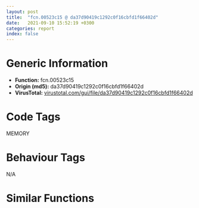 ```yaml
---
layout: post
title:  "fcn.00523c15 @ da37d90419c1292c0f16cbfd1f66402d"
date:   2021-09-10 15:52:19 +0300
categories: report
index: false
---
```


# Generic Information
- **Function:** fcn.00523c15
- **Origin (md5):** da37d90419c1292c0f16cbfd1f66402d
- **VirusTotal:** [virustotal.com/gui/file/da37d90419c1292c0f16cbfd1f66402d][virustotal_ref]

# Code Tags
<span class="tag" id="MEMORY">MEMORY</span>


# Behaviour Tags
<span class="bhv-tag" id="na">N/A</span>

# Similar Functions
<script type="text/javascript" src="https://www.gstatic.com/charts/loader.js"></script>
<script type="text/javascript">

    google.charts.load('current', {'packages':['corechart']});
    google.charts.setOnLoadCallback(drawChart);

    function drawChart() {
    var data = new google.visualization.DataTable();
        data.addColumn('number', 'X');
        data.addColumn('number', 'Y');
        data.addColumn({type: 'string', role: 'tooltip', 'p': {'html': true}});
        data.addColumn({'type': 'string', 'role': 'style'});
        
        data.addRows([
    [180.60797119140625, -190.99937438964844, '<b><a href="/report/fcn.00523c15@da37d90419c1292c0f16cbfd1f66402d">fcn.00523c15</a><br>@da37d90419c1292c0f16cbfd1f66402d</b><br>', 'point { fill-color: #e0440e; }'],
[-385.9331359863281, -113.12944030761719, '<b><a href="/report/fcn.004023aa@90aa43862e75a7f78f2655241632f0e5">fcn.004023aa</a><br>@90aa43862e75a7f78f2655241632f0e5</b><br>', 'null'],
[-71.81746673583984, -138.42910766601562, '<b><a href="/report/fcn.00407b2b@7dd153bad1771b9e8d5266a341ebf949">fcn.00407b2b</a><br>@7dd153bad1771b9e8d5266a341ebf949</b><br>', 'null'],
[14.577061653137207, 136.73397827148438, '<b><a href="/report/fcn.004013c0@562bf33eb57e8c08a86e538e69918c30">fcn.004013c0</a><br>@562bf33eb57e8c08a86e538e69918c30</b><br>', 'null'],
[47.030941009521484, -78.02655792236328, '<b><a href="/report/fcn.00405da2@ea9c1e2eeb951a8e6185c6674c228f98">fcn.00405da2</a><br>@ea9c1e2eeb951a8e6185c6674c228f98</b><br>', 'null'],
[-158.24996948242188, 103.71443939208984, '<b><a href="/report/fcn.00401def@dd7278b699f8b751b4e28f3abe51fa08">fcn.00401def</a><br>@dd7278b699f8b751b4e28f3abe51fa08</b><br>', 'null'],
[214.2266082763672, -14.477547645568848, '<b><a href="/report/fcn.0054ec2d@9a2108de6665bf53e42d7cbbbe5a0866">fcn.0054ec2d</a><br>@9a2108de6665bf53e42d7cbbbe5a0866</b><br>', 'null'],
[155.69305419921875, 158.81329345703125, '<b><a href="/report/fcn.00405d1e@1c48774da6a3dd4bf3ea41716a332c61">fcn.00405d1e</a><br>@1c48774da6a3dd4bf3ea41716a332c61</b><br>', 'null'],
[-295.96533203125, -214.46424865722656, '<b><a href="/report/fcn.006db003@4b0f64217d092c5f535224282602e937">fcn.006db003</a><br>@4b0f64217d092c5f535224282602e937</b><br>', 'null'],
[-42.32639694213867, 287.46142578125, '<b><a href="/report/fcn.00402162@db863ed6a700d7bfd018a178d481bd23">fcn.00402162</a><br>@db863ed6a700d7bfd018a178d481bd23</b><br>', 'null'],
[-183.5111083984375, 246.11622619628906, '<b><a href="/report/fcn.004014ba@c765b75e3a5692b4355688c214629643">fcn.004014ba</a><br>@c765b75e3a5692b4355688c214629643</b><br>', 'null'],

        ]);

    var options = {
        title: 'Similarity Plot',
        legend: 'none',
        colors: ['#dedbd9', '#e6693e', '#ec8f6e', '#f3b49f', '#f6c7b6'],
        tooltip: {isHtml: true, trigger: 'both'},
        explorer: {
        actions: ["dragToZoom", "rightClickToReset"],
        },
        chartArea: {
        width: '80%',
        height: '80%'
        },
        width: '100%',
        height: '100%'
    };

    var chart = new google.visualization.ScatterChart(document.getElementById('chart_div'));

    chart.draw(data, options);
    }
    
</script>


<div id="chart_div" style="width: 100%px; height: 100%;"></div>

# Disassembled Code
{% highlight nasm %}

push ebp
mov ebp, esp
sub esp, 0xa4
mov eax, dword[ebp-0x30]
add eax, dword[ebp-0x34]
mov dword[ebp-0x58], eax
mov eax, dword[ebp-0x14]
add eax, dword[ebp-0x68]
add eax, dword[ebp-0x60]
mov dword[ebp-0x64], eax
mov eax, dword[ebp-0xc]
add eax, dword[ebp-0x18]
mov dword[ebp-0x30], eax
mov eax, dword[ebp-0x38]
cmp eax, dword[ebp-0x28]
je 0x523c4c
mov eax, dword[ebp-0x28]
cmp eax, dword[ebp-0x38]
jne 0x523c54
mov eax, dword[ebp-0x48]
cmp eax, dword[ebp-0x18]
jb 0x523c62
mov eax, dword[ebp-0x50]
add eax, dword[ebp-4]
add eax, dword[ebp-0x10]
mov dword[ebp-0x54], eax
jmp 0x523c6e
mov eax, dword[ebp-0xc]
add eax, dword[ebp-0x10]
add eax, dword[ebp-0x20]
mov dword[ebp-0x3c], eax
mov eax, dword[ebp-0x64]
add eax, dword[ebp-0x10]
add eax, dword[ebp-0xc]
mov dword[ebp-8], eax
mov eax, dword[ebp-0x3c]
add eax, dword[ebp-0x58]
mov dword[ebp-0x1c], eax
mov eax, dword[ebp-0x18]
add eax, dword[ebp-0x78]
add eax, dword[ebp-0x30]
mov dword[ebp-0x40], eax
mov eax, dword[ebp-0x18]
add eax, dword[ebp-0x58]
add eax, dword[ebp-0xc]
mov dword[ebp-0x14], eax
mov eax, dword[ebp-0x54]
add eax, dword[ebp-0x48]
add eax, dword[ebp-0x14]
mov dword[ebp-0x7c], eax
mov eax, dword[ebp-0xc]
add eax, dword[ebp-0x50]
mov dword[ebp-0x28], eax
mov eax, dword[ebp-4]
add eax, dword[ebp-0x58]
add eax, dword[ebp-0x18]
mov dword[ebp-0x4c], eax
mov eax, dword[ebp-0x2c]
add eax, dword[ebp-8]
add eax, dword[ebp-0x2c]
mov dword[ebp-0x3c], eax
mov eax, dword[ebp-0x30]
add eax, dword[ebp-0xc]
mov dword[ebp-0x4c], eax
mov eax, dword[ebp-0x40]
add eax, dword[ebp-8]
mov dword[ebp-0x60], eax
and dword[ebp-0x18], 0
jmp 0x523ce7
mov eax, dword[ebp-0x18]
inc eax
mov dword[ebp-0x18], eax
cmp dword[ebp-0x18], 2
jae 0x523cfb
mov eax, dword[ebp-0x24]
add eax, dword[ebp-0x48]
add eax, dword[ebp-0x1c]
mov dword[ebp-0x5c], eax
jmp 0x523ce0
mov eax, dword[ebp-4]
add eax, dword[ebp-0x24]
mov dword[ebp-8], eax
mov eax, dword[ebp-0x18]
cmp eax, dword[ebp-0x24]
jne 0x523d15
cmp dword[ebp-0x84], 0
jb 0x523d21
mov eax, dword[ebp-0x28]
add eax, dword[ebp-0x10]
add eax, dword[ebp-0x3c]
mov dword[ebp-0x2c], eax
push 0x40
push 0x3000
push 0xd9103
push 0
call dword[sym.imp.KERNEL32.dll_VirtualAlloc]
mov dword[ebp-0x88], eax
mov eax, dword[ebp-8]
add eax, dword[ebp-4]
add eax, dword[ebp-0x4c]
mov dword[ebp-0x40], eax
mov eax, dword[ebp-8]
add eax, dword[ebp-0xc]
mov dword[ebp-0x48], eax
mov eax, dword[ebp-0x68]
add eax, dword[ebp-0x68]
add eax, dword[ebp-0x40]
mov dword[ebp-0x10], eax
mov eax, dword[ebp-0x84]
add eax, dword[ebp-8]
mov dword[ebp-0x10], eax
mov eax, dword[ebp-4]
add eax, dword[ebp-0x28]
add eax, dword[ebp-0x14]
mov dword[ebp-0x3c], eax
mov eax, dword[ebp-0x3c]
add eax, dword[ebp-0x18]
add eax, dword[ebp-0x14]
mov dword[ebp-0x20], eax
mov eax, dword[ebp-0x2c]
add eax, dword[ebp-0x34]
mov dword[ebp-0x1c], eax
mov eax, dword[ebp-0x34]
add eax, dword[ebp-0x50]
add eax, dword[ebp-0x6c]
mov dword[ebp-0x7c], eax
mov eax, dword[ebp-0x3c]
cmp eax, dword[ebp-0x14]
ja 0x523dad
mov eax, dword[ebp-0x48]
cmp eax, dword[ebp-0x10]
jne 0x523db9
mov eax, dword[ebp-0x3c]
cmp eax, dword[ebp-0x2c]
jae 0x523db9
mov eax, dword[ebp-0x1c]
add eax, dword[ebp-0x7c]
add eax, dword[ebp-0x60]
mov dword[ebp-0x40], eax
mov eax, dword[ebp-0x4c]
add eax, dword[ebp-0x28]
mov dword[ebp-0x50], eax
mov eax, dword[ebp-0x50]
add eax, dword[ebp-0x38]
mov dword[ebp-0x64], eax
mov eax, dword[ebp-0x88]
add eax, 0x12000
mov dword[ebp-0x88], eax
mov eax, dword[ebp-0x2c]
add eax, dword[ebp-0x6c]
mov dword[ebp-0x34], eax
mov eax, dword[ebp-0x68]
add eax, dword[ebp-4]
add eax, dword[ebp-0x48]
mov dword[ebp-0x14], eax
mov eax, dword[ebp-0x30]
add eax, dword[ebp-0x20]
mov dword[ebp-0x38], eax
mov dword[ebp-0x9c], 0x401000
mov eax, dword[ebp-0x24]
add eax, dword[ebp-0x5c]
add eax, dword[ebp-0x14]
mov dword[ebp-0x28], eax
mov eax, dword[ebp-4]
add eax, dword[ebp-0x78]
add eax, dword[ebp-0x28]
mov dword[ebp-0x38], eax
mov eax, dword[ebp-0x6c]
add eax, dword[ebp-0x20]
add eax, dword[ebp-8]
mov dword[ebp-0x18], eax
mov eax, dword[ebp-4]
add eax, dword[ebp-0x7c]
add eax, dword[ebp-0x48]
mov dword[ebp-0x74], eax
and dword[ebp-0x44], 0
mov eax, dword[ebp-0x64]
add eax, dword[ebp-0x7c]
mov dword[ebp-0x30], eax
mov eax, dword[ebp-0x50]
add eax, dword[ebp-0x18]
mov dword[ebp-0x28], eax
mov eax, dword[ebp-0x3c]
add eax, dword[ebp-0x28]
add eax, dword[ebp-0x20]
mov dword[ebp-0x78], eax
and dword[ebp-4], 0
jmp 0x523e63
mov eax, dword[ebp-4]
inc eax
mov dword[ebp-4], eax
cmp dword[ebp-4], 3
jae 0x523e77
mov eax, dword[ebp-0x74]
add eax, dword[ebp-0x68]
add eax, dword[ebp-0x5c]
mov dword[ebp-0xc], eax
jmp 0x523e5c
mov eax, dword[ebp-0x38]
add eax, dword[ebp-0x38]
mov dword[ebp-0x20], eax
mov dword[ebp-0x94], 0x3c091905
mov eax, dword[ebp-0x20]
add eax, dword[ebp-0xc]
mov dword[ebp-0x54], eax
mov eax, dword[ebp-0x20]
add eax, dword[ebp-0x6c]
add eax, dword[ebp-0x54]
mov dword[ebp-0x1c], eax
mov dword[ebp-0x70], 0x246d1f69
mov eax, dword[ebp-4]
add eax, dword[ebp-0x5c]
add eax, dword[ebp-0x34]
mov dword[ebp-0xc], eax
mov dword[ebp-8], 0x246
mov eax, dword[ebp-0x40]
add eax, dword[ebp-0x2c]
mov dword[ebp-0x4c], eax
mov eax, dword[ebp-0x24]
add eax, dword[ebp-0x28]
mov dword[ebp-0x4c], eax
mov eax, dword[ebp-8]
add eax, 0x18
mov dword[ebp-8], eax
mov eax, dword[ebp-0x3c]
add eax, dword[ebp-0x58]
mov dword[ebp-0x4c], eax
mov eax, dword[ebp-0x14]
add eax, dword[ebp-0x74]
add eax, dword[ebp-0x2c]
mov dword[ebp-0x24], eax
cmp dword[ebp-8], 0x28e
jb 0x523ec2
mov dword[ebp-0x8c], 0x55b57c79
mov eax, dword[ebp-8]
add eax, dword[ebp-0x14]
add eax, dword[ebp-0x1c]
mov dword[ebp-0x3c], eax
mov eax, dword[ebp-4]
add eax, dword[ebp-0x54]
add eax, dword[ebp-0x1c]
mov dword[ebp-0x5c], eax
mov dword[ebp-0x90], 0x56d6d597
mov eax, dword[ebp-0x24]
add eax, dword[ebp-0xc]
add eax, dword[ebp-0x58]
mov dword[ebp-0x30], eax
and dword[ebp-0x10], 0
jmp 0x523f37
mov eax, dword[ebp-0x10]
inc eax
mov dword[ebp-0x10], eax
cmp dword[ebp-0x10], 3
jae 0x523f48
mov eax, dword[ebp-8]
add eax, dword[ebp-0x5c]
mov dword[ebp-0x7c], eax
jmp 0x523f30
and dword[ebp-0x44], 0
cmp dword[ebp-0x44], 0xaeb8
jae 0x5243ad
mov eax, dword[ebp-0x48]
add eax, dword[ebp-0x14]
mov dword[ebp-0x64], eax
mov eax, dword[ebp-0x94]
add eax, dword[ebp-0x70]
mov dword[ebp-0x94], eax
mov eax, dword[ebp-4]
add eax, dword[ebp-0x14]
add eax, dword[ebp-0x28]
mov dword[ebp-8], eax
mov eax, dword[ebp-0x24]
add eax, dword[ebp-4]
add eax, dword[ebp-0x58]
mov dword[ebp-0x6c], eax
mov eax, dword[ebp-0x70]
xor eax, dword[ebp-0x90]
mov dword[ebp-0x70], eax
mov eax, dword[ebp-0x2c]
mov dword[ebp-0x98], eax
cmp dword[ebp-0x98], 0x10
je 0x523fbe
cmp dword[ebp-0x98], 0x6e
je 0x523fd7
cmp dword[ebp-0x98], 0x93
je 0x523fc9
jmp 0x523fe5
mov eax, dword[ebp-0x34]
add eax, dword[ebp-0x10]
mov dword[ebp-0x3c], eax
jmp 0x523ff1
mov eax, dword[ebp-8]
add eax, dword[ebp-0x50]
add eax, dword[ebp-0x6c]
mov dword[ebp-0xc], eax
jmp 0x523ff1
mov eax, dword[ebp-0x5c]
add eax, dword[ebp-0x74]
add eax, dword[ebp-0x10]
mov dword[ebp-0x64], eax
jmp 0x523ff1
mov eax, dword[ebp-0x54]
add eax, dword[ebp-0x38]
add eax, dword[ebp-0x60]
mov dword[ebp-0x34], eax
mov eax, dword[ebp-0x24]
cmp eax, dword[ebp-0x74]
jne 0x524009
mov eax, dword[ebp-0x14]
cmp eax, dword[ebp-4]
jne 0x524009
mov eax, dword[ebp-0x5c]
cmp eax, dword[ebp-0x18]
jne 0x524015
mov eax, dword[ebp-0x4c]
add eax, dword[ebp-0x28]
add eax, dword[ebp-0x34]
mov dword[ebp-0x30], eax
mov eax, dword[ebp-0x8c]
xor eax, dword[ebp-0x90]
mov dword[ebp-0x8c], eax
and dword[ebp-0x1c], 0
jmp 0x524034
mov eax, dword[ebp-0x1c]
inc eax
mov dword[ebp-0x1c], eax
cmp dword[ebp-0x1c], 3
jae 0x524048
mov eax, dword[ebp-0x38]
add eax, dword[ebp-0x3c]
add eax, dword[ebp-0x20]
mov dword[ebp-0x68], eax
jmp 0x52402d
mov eax, dword[ebp-0x10]
add eax, dword[ebp-0x48]
mov dword[ebp-0x14], eax
mov eax, dword[ebp-0x70]
add eax, dword[ebp-0x8c]
mov dword[ebp-0x70], eax
mov eax, dword[ebp-8]
add eax, dword[ebp-0x74]
mov dword[ebp-0x4c], eax
mov eax, dword[ebp-0x90]
add eax, dword[ebp-0x70]
mov dword[ebp-0x90], eax
mov eax, dword[ebp-0x70]
xor eax, dword[ebp-0x8c]
mov dword[ebp-0x70], eax
mov eax, dword[ebp-0x14]
cmp eax, dword[ebp-0x18]
je 0x524099
mov eax, dword[ebp-0x38]
cmp eax, dword[ebp-8]
je 0x524099
mov eax, dword[ebp-0x48]
cmp eax, dword[ebp-0x58]
je 0x5240a2
mov eax, dword[ebp-0x34]
add eax, dword[ebp-0x10]
mov dword[ebp-0x4c], eax
mov eax, dword[ebp-0x48]
add eax, dword[ebp-0x18]
add eax, dword[ebp-4]
mov dword[ebp-0x50], eax
mov eax, dword[ebp-0x88]
add eax, dword[ebp-0x44]
mov dword[ebp-0xa4], eax
mov eax, dword[ebp-0x2c]
add eax, dword[ebp-0x58]
mov dword[ebp-0x40], eax
mov eax, dword[ebp-0x10]
add eax, dword[ebp-0x78]
add eax, dword[ebp-0x50]
mov dword[ebp-0x18], eax
mov eax, dword[ebp-0x20]
add eax, dword[ebp-0x40]
mov dword[ebp-0x58], eax
mov eax, dword[ebp-0x60]
add eax, dword[ebp-0x6c]
add eax, dword[ebp-0x48]
mov dword[ebp-8], eax
mov eax, dword[ebp-0x9c]
add eax, dword[ebp-0x44]
mov dword[ebp-0xa0], eax
mov eax, dword[ebp-0x20]
add eax, dword[ebp-0xc]
mov dword[ebp-0x68], eax
mov eax, dword[ebp-0x34]
add eax, dword[ebp-0x34]
mov dword[ebp-0x38], eax
and dword[ebp-4], 0
jmp 0x524115
mov eax, dword[ebp-4]
inc eax
mov dword[ebp-4], eax
cmp dword[ebp-4], 3
jae 0x52412c
mov eax, dword[ebp-0x2c]
add eax, dword[ebp-0x3c]
add eax, dword[ebp-0x84]
mov dword[ebp-0x28], eax
jmp 0x52410e
mov eax, dword[ebp-0x24]
add eax, dword[ebp-0x24]
mov dword[ebp-0x40], eax
mov eax, dword[ebp-0xa0]
mov eax, dword[eax]
sub eax, dword[ebp-0x94]
mov ecx, dword[ebp-0xa4]
mov dword[ecx], eax
mov eax, dword[ebp-0x28]
add eax, dword[ebp-0x74]
add eax, dword[ebp-0x40]
mov dword[ebp-4], eax
mov eax, dword[ebp-0xc]
add eax, dword[ebp-0x34]
add eax, dword[ebp-0x30]
mov dword[ebp-0x7c], eax
mov eax, dword[ebp-0x30]
add eax, dword[ebp-0x1c]
mov dword[ebp-0x2c], eax
mov eax, dword[ebp-0x30]
add eax, dword[ebp-0x10]
mov dword[ebp-0x18], eax
mov eax, dword[ebp-0x18]
add eax, dword[ebp-0x2c]
add eax, dword[ebp-0x74]
mov dword[ebp-0x1c], eax
mov eax, dword[ebp-0x10]
add eax, dword[ebp-0x50]
add eax, dword[ebp-0x34]
mov dword[ebp-0x2c], eax
mov eax, dword[ebp-0x54]
add eax, dword[ebp-0x30]
mov dword[ebp-0x18], eax
mov eax, dword[ebp-0x38]
add eax, dword[ebp-0x58]
mov dword[ebp-4], eax
mov eax, dword[ebp-0x44]
add eax, 0x862f8
mov dword[ebp-0x44], eax
mov eax, dword[ebp-0x1c]
add eax, dword[ebp-0x40]
add eax, dword[ebp-0x7c]
mov dword[ebp-0x28], eax
mov eax, dword[ebp-0x24]
add eax, dword[ebp-0x3c]
add eax, dword[ebp-0x24]
mov dword[ebp-0x1c], eax
mov eax, dword[ebp-0x34]
cmp eax, dword[ebp-8]
jae 0x5241e3
mov eax, dword[ebp-0x38]
cmp eax, dword[ebp-0x78]
jb 0x5241e3
mov eax, dword[ebp-0x1c]
cmp eax, dword[ebp-0x64]
jne 0x5241e3
mov eax, dword[ebp-0x6c]
add eax, dword[ebp-0x20]
mov dword[ebp-0x14], eax
mov eax, dword[ebp-0x14]
cmp eax, dword[ebp-0x10]
ja 0x5241f3
mov eax, dword[ebp-0x38]
cmp eax, dword[ebp-0x4c]
jbe 0x524202
mov eax, dword[ebp-0x30]
add eax, dword[ebp-0x84]
add eax, dword[ebp-0x10]
mov dword[ebp-0x60], eax
mov eax, dword[ebp-0xc]
add eax, dword[ebp-0x18]
mov dword[ebp-8], eax
mov eax, dword[ebp-8]
add eax, dword[ebp-0x14]
add eax, dword[ebp-0x30]
mov dword[ebp-0x20], eax
mov eax, dword[ebp-0x5c]
add eax, dword[ebp-0xc]
mov dword[ebp-0x30], eax
mov eax, dword[ebp-0x44]
add eax, 0xd9943
mov dword[ebp-0x44], eax
mov eax, dword[ebp-0x20]
add eax, dword[ebp-0x10]
add eax, dword[ebp-8]
mov dword[ebp-0x4c], eax
mov eax, dword[ebp-0x24]
add eax, dword[ebp-0x54]
mov dword[ebp-0x64], eax
mov eax, dword[ebp-0x14]
add eax, dword[ebp-0x5c]
mov dword[ebp-0x54], eax
mov eax, dword[ebp-0x34]
add eax, dword[ebp-4]
add eax, dword[ebp-0x34]
mov dword[ebp-0x3c], eax
mov eax, dword[ebp-0x88]
mov dword[ebp-0x80], eax
cmp dword[ebp-0x80], 0x4c
je 0x5242d3
cmp dword[ebp-0x80], 0x75
je 0x5242a9
cmp dword[ebp-0x80], 0xa5
je 0x52429e
cmp dword[ebp-0x80], 0xc7
je 0x524290
cmp dword[ebp-0x80], 0x11d
je 0x5242b7
cmp dword[ebp-0x80], 0x177
je 0x5242c5
jmp 0x5242de
mov eax, dword[ebp-0x68]
add eax, dword[ebp-0x58]
add eax, dword[ebp-0x60]
mov dword[ebp-0x4c], eax
jmp 0x5242ea
mov eax, dword[ebp-0x5c]
add eax, dword[ebp-0x40]
mov dword[ebp-0x28], eax
jmp 0x5242ea
mov eax, dword[ebp-0x10]
add eax, dword[ebp-0x6c]
add eax, dword[ebp-0x54]
mov dword[ebp-0x28], eax
jmp 0x5242ea
mov eax, dword[ebp-0x54]
add eax, dword[ebp-0x20]
add eax, dword[ebp-0x38]
mov dword[ebp-4], eax
jmp 0x5242ea
mov eax, dword[ebp-0x30]
add eax, dword[ebp-0xc]
add eax, dword[ebp-0x54]
mov dword[ebp-0x78], eax
jmp 0x5242ea
mov eax, dword[ebp-0x50]
add eax, dword[ebp-0x48]
mov dword[ebp-4], eax
jmp 0x5242ea
mov eax, dword[ebp-0x20]
add eax, dword[ebp-0x24]
add eax, dword[ebp-0x4c]
mov dword[ebp-0x78], eax
mov eax, dword[ebp-0xc]
add eax, dword[ebp-0x20]
mov dword[ebp-0x14], eax
mov eax, dword[ebp-0xc]
add eax, dword[ebp-0xc]
mov dword[ebp-0x64], eax
mov eax, dword[ebp-0x24]
add eax, dword[ebp-8]
mov dword[ebp-0xc], eax
mov eax, dword[ebp-0x44]
add eax, 0x21f19
mov dword[ebp-0x44], eax
mov eax, dword[ebp-0x5c]
add eax, dword[ebp-0x68]
add eax, dword[ebp-0xc]
mov dword[ebp-0x2c], eax
mov eax, dword[ebp-0x2c]
add eax, dword[ebp-0x24]
mov dword[ebp-0x14], eax
mov eax, dword[ebp-0x1c]
cmp eax, dword[ebp-0x40]
jbe 0x524344
mov eax, dword[ebp-0x3c]
cmp eax, dword[ebp-0x30]
jae 0x524344
mov eax, dword[ebp-0x84]
add eax, dword[ebp-0x1c]
add eax, dword[ebp-0x10]
mov dword[ebp-0x30], eax
mov eax, dword[ebp-0x60]
add eax, dword[ebp-0x20]
mov dword[ebp-0x84], eax
mov eax, dword[ebp-0xc]
add eax, dword[ebp-0x6c]
mov dword[ebp-0x10], eax
mov eax, dword[ebp-0x38]
add eax, dword[ebp-0x60]
add eax, dword[ebp-0x24]
mov dword[ebp-0x58], eax
mov eax, dword[ebp-4]
add eax, dword[ebp-0xc]
add eax, dword[ebp-0x40]
mov dword[ebp-0x2c], eax
mov eax, dword[ebp-0x50]
add eax, dword[ebp-0x18]
add eax, dword[ebp-0x50]
mov dword[ebp-0x48], eax
mov eax, dword[ebp-0x64]
add eax, dword[ebp-0x10]
mov dword[ebp-8], eax
mov eax, dword[ebp-0xc]
add eax, dword[ebp-0x40]
add eax, dword[ebp-0x60]
mov dword[ebp-0x38], eax
mov eax, dword[ebp-0x44]
add eax, 0x2c206
mov dword[ebp-0x44], eax
mov eax, dword[ebp-0x44]
sub eax, 0x1add56
mov dword[ebp-0x44], eax
jmp 0x523f4c
mov eax, dword[ebp-0x48]
add eax, dword[ebp-0x14]
add eax, dword[ebp-0x20]
mov dword[ebp-0x24], eax
mov eax, dword[ebp-0x88]
add eax, 0x8984
mov dword[0x456f530], eax
mov eax, dword[ebp-0x64]
cmp eax, dword[ebp-0x2c]
jne 0x5243e2
mov eax, dword[ebp-8]
cmp eax, dword[ebp-0x34]
jae 0x5243e2
mov eax, dword[ebp-4]
add eax, dword[ebp-0x78]
mov dword[ebp-0x4c], eax
mov eax, dword[ebp-8]
add eax, dword[ebp-0x1c]
mov dword[ebp-0x34], eax
mov eax, dword[ebp-0xc]
add eax, dword[ebp-0x74]
mov dword[ebp-0x14], eax
mov eax, dword[ebp-0x40]
add eax, dword[ebp-0x68]
mov dword[ebp-0x1c], eax
mov eax, dword[ebp-0x84]
add eax, dword[ebp-0x54]
add eax, dword[ebp-0x20]
mov dword[ebp-0x60], eax
mov esp, ebp
pop ebp
ret

{% endhighlight %}

[virustotal_ref]: https://www.virustotal.com/gui/file/da37d90419c1292c0f16cbfd1f66402d